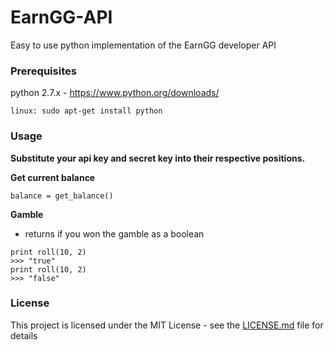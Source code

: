 # EarnGG-API

Easy to use python implementation of the EarnGG developer API

### Prerequisites

python 2.7.x - https://www.python.org/downloads/

```
linux: sudo apt-get install python
```
### Usage
**Substitute your api key and secret key into their respective positions.**

**Get current balance**
```
balance = get_balance()
```

**Gamble**
- returns if you won the gamble as a boolean

```
print roll(10, 2)
>>> "true"
print roll(10, 2)
>>> "false"
```

### License

This project is licensed under the MIT License - see the [LICENSE.md](LICENSE.md) file for details
